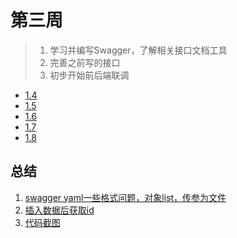 # 第三周

> 1. 学习并编写Swagger，了解相关接口文档工具
> 2. 完善之前写的接口
> 3. 初步开始前后端联调

- [1.4](1.4.md)
- [1.5](1.5.md)
- [1.6](1.6.md)
- [1.7](1.7.md)
- [1.8](1.8.md)



## 总结

1. [swagger yaml一些格式问题，对象list，传参为文件](1.5.md#swagger-yaml对象集合怎么写√)
2. [插入数据后获取id](1.5.md#在插入数据后-对象立刻获取id的方法√)
3. [代码截图](1.6.md#代码截图长图)
